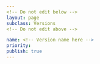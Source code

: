 ```yaml
---
<!-- Do not edit below -->
layout: page
subclass: Versions
<!-- Do not edit above -->

name: <!-- Version name here -->
priority:
publish: true
---
```

